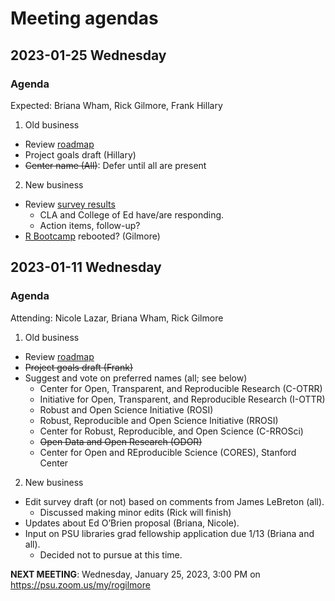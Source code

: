 # Meeting agendas

## 2023-01-25 Wednesday

### Agenda

Expected: Briana Wham, Rick Gilmore, Frank Hillary

1. Old business
  - Review [roadmap](README.md)
  - Project goals draft (Hillary)
  - ~~Center name (All)~~: Defer until all are present
2. New business
  - Review [survey results](https://penn-state-open-science.github.io/survey-fall-2022/data-visualization.html)
    - CLA and College of Ed have/are responding.
    - Action items, follow-up?
  - [R Bootcamp](https://github.com/psu-psychology/r-bootcamp-2019) rebooted? (Gilmore)
  
## 2023-01-11 Wednesday

### Agenda

Attending: Nicole Lazar, Briana Wham, Rick Gilmore

1. Old business
  - Review [roadmap](README.md)
  - ~~Project goals draft (Frank)~~
  - Suggest and vote on preferred names (all; see below)
      - Center for Open, Transparent, and Reproducible Research (C-OTRR)
      - Initiative for Open, Transparent, and Reproducible Research (I-OTTR)
      - Robust and Open Science Initiative (ROSI)
      - Robust, Reproducible and Open Science Initiative (RROSI)
      - Center for Robust, Reproducible, and Open Science (C-RROSci)
      - ~~Open Data and Open Research (ODOR)~~
      - Center for Open and REproducible Science (CORES), Stanford Center
2. New business
  - Edit survey draft (or not) based on comments from James LeBreton (all).
      - Discussed making minor edits (Rick will finish)
  - Updates about Ed O’Brien proposal (Briana, Nicole).
  - Input on PSU libraries grad fellowship application due 1/13 (Briana and all).
      - Decided not to pursue at this time.

**NEXT MEETING**: Wednesday, January 25, 2023, 3:00 PM on <https://psu.zoom.us/my/rogilmore>